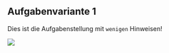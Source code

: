 ## Aufgabenvariante 1

Dies ist die Aufgabenstellung mit `wenigen` Hinweisen!

![](https://www.plantuml.com/plantuml/svg/hLNDRjn63BxhAOZqLbGHsjuCR16xJTp0S16u1GeqM0GZ3ILDFU9iIOvTs_3Rv35wyujrzBCRoR057t8mP7A-8R-FGtBVY1hMsFdCL1eOpY9PdFu_Duuq_I5FZb_m2dtO9Nk0GVxJ30D7wRnsvDG5WkDOAvicsspWVUyoteb3ZjJ0PfFDRkMB84Tm5gXsJMGpXFduiLNToL5Hs539wyPf6ylNLUWAf29mOyZT3aZPMuwQlCEkH9OyHGsvekcaw0oPfZ-hWiMSyShXTMv4N4CTakPruFmcH1xWTnV3-PBBFOnUsMxN-1-JnmRdp9leB2wursWqCahXH6Bwt9qRKUH43zuFdllnkzt2A_rNFsdurDbNZxCUNkC8uAzuZKxYFi1GzcxdiTVsfUocKdTb56U4rwJ0UI2dOU3rWSFVUAdPbFGfT54CkS4Hx3WqZ295yINduUOYnbB6ldZe20LEs53LeimkBF4BZKZmVKP14TWrhMRmxI4SOKpvZQBhlMTXDy8jCgJofWPjZLVipzu5ximKpNY1plRUjuvA4tjMha66FsvsGRu3wz8LW27Ch8gr8ui44hpFa2pqb5Oa_nowpYdIYqN-y4ZaMsuUFjFjeMg_elSX_pEmjocunHAT9C5Uu4awpx193JGDmMQpmXv-LyEAi3weerLKmNjJ1ZRQ3-9rSkRZ0EI6RBwBtkUC_oHRfQWOHvXP7C3TQJzDtX72X-I7oN-_iBRRP_iK-Wcj0zjXABuwxOIBkl1DkqQ-OPnSewp9FnSqxHS81AT3wltAMTyumojFI2XIUtSTfaF6PnT6AiAY2h-PgYrHPB2GnWRpM6jsubGHOWUtKHu-wwrtLJiCoedpDf8YIzMogxNtNM3LQc-ZAoy3Crvgv9McUwR1VtpKu6VxKCEalSFM8qzJMJ_yjryN32SuvKuY1kWfczfT7WYizGGSX28JHaL9QiONMgtYL7LJDdro7qIGLj_gkEnnKMJHi9d59_RaPfECdGytQGPV6DJY67ZVaAlNJZ5zfr-72_He16T4PjZi3PADdVyV)
